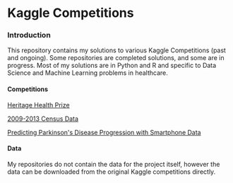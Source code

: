 # Kaggle Competitions

### Introduction
This repository contains my solutions to various Kaggle Competitions (past and ongoing). Some repositories are completed solutions, and some are in progress. Most of my solutions are in Python and R and specific to Data Science and Machine Learning problems in healthcare. 

#### Competitions

[Heritage Health Prize](https://www.kaggle.com/c/hhp)

[2009-2013 Census Data](https://www.kaggle.com/census/2013-american-community-survey)

[Predicting Parkinson's Disease Progression with Smartphone Data](https://www.kaggle.com/c/predicting-parkinson-s-disease-progression-with-smartphone-data/data)

#### Data
My repositories do not contain the data for the project itself, however the data can be downloaded from the original Kaggle competitions directly.
